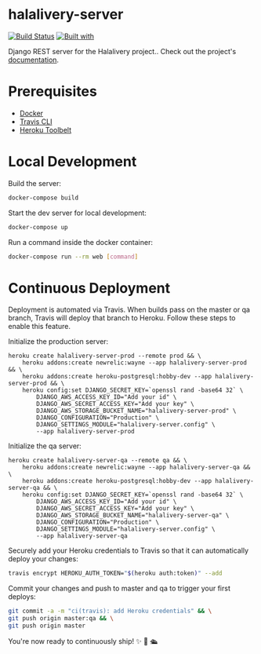 # halalivery-server

[![Build Status](https://travis-ci.org/Amurmurmur/halalivery-server.svg?branch=master)](https://travis-ci.org/Amurmurmur/halalivery-server)
[![Built with](https://img.shields.io/badge/Built_with-Cookiecutter_Django_Rest-F7B633.svg)](https://github.com/agconti/cookiecutter-django-rest)

Django REST server for the Halalivery project.. Check out the project's [documentation](http://Amurmurmur.github.io/halalivery-server/).

# Prerequisites

- [Docker](https://docs.docker.com/docker-for-mac/install/)  
- [Travis CLI](http://blog.travis-ci.com/2013-01-14-new-client/)
- [Heroku Toolbelt](https://toolbelt.heroku.com/)

# Local Development

Build the server:
```bash
docker-compose build
```

Start the dev server for local development:
```bash
docker-compose up
```

Run a command inside the docker container:

```bash
docker-compose run --rm web [command]
```

# Continuous Deployment

Deployment is automated via Travis. When builds pass on the master or qa branch, Travis will deploy that branch to Heroku. Follow these steps to enable this feature.

Initialize the production server:

```
heroku create halalivery-server-prod --remote prod && \
    heroku addons:create newrelic:wayne --app halalivery-server-prod && \
    heroku addons:create heroku-postgresql:hobby-dev --app halalivery-server-prod && \
    heroku config:set DJANGO_SECRET_KEY=`openssl rand -base64 32` \
        DJANGO_AWS_ACCESS_KEY_ID="Add your id" \
        DJANGO_AWS_SECRET_ACCESS_KEY="Add your key" \
        DJANGO_AWS_STORAGE_BUCKET_NAME="halalivery-server-prod" \
        DJANGO_CONFIGURATION="Production" \
        DJANGO_SETTINGS_MODULE="halalivery-server.config" \
        --app halalivery-server-prod
```

Initialize the qa server:

```
heroku create halalivery-server-qa --remote qa && \
    heroku addons:create newrelic:wayne --app halalivery-server-qa && \
    heroku addons:create heroku-postgresql:hobby-dev --app halalivery-server-qa && \
    heroku config:set DJANGO_SECRET_KEY=`openssl rand -base64 32` \
        DJANGO_AWS_ACCESS_KEY_ID="Add your id" \
        DJANGO_AWS_SECRET_ACCESS_KEY="Add your key" \
        DJANGO_AWS_STORAGE_BUCKET_NAME="halalivery-server-qa" \
        DJANGO_CONFIGURATION="Production" \
        DJANGO_SETTINGS_MODULE="halalivery-server.config" \
        --app halalivery-server-qa
```

Securely add your Heroku credentials to Travis so that it can automatically deploy your changes:

```bash
travis encrypt HEROKU_AUTH_TOKEN="$(heroku auth:token)" --add
```

Commit your changes and push to master and qa to trigger your first deploys:

```bash
git commit -a -m "ci(travis): add Heroku credentials" && \
git push origin master:qa && \
git push origin master
```

You're now ready to continuously ship! ✨ 💅 🛳

